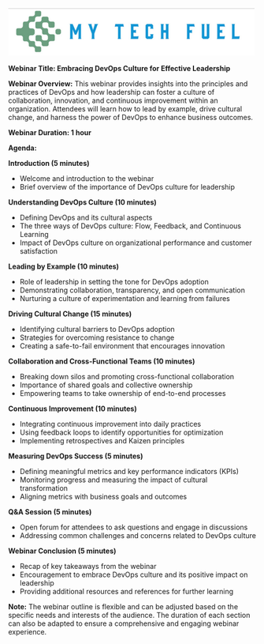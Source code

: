![My Tech Fuel](https://github.com/ProDataMan/MyTechFuel/blob/main/img/My%20Tech%20Fuel%20Logo.png)

**Webinar Title: Embracing DevOps Culture for Effective Leadership**

**Webinar Overview:**
This webinar provides insights into the principles and practices of DevOps and how leadership can foster a culture of collaboration, innovation, and continuous improvement within an organization. Attendees will learn how to lead by example, drive cultural change, and harness the power of DevOps to enhance business outcomes.

**Webinar Duration: 1 hour**

**Agenda:**

**Introduction (5 minutes)**
- Welcome and introduction to the webinar
- Brief overview of the importance of DevOps culture for leadership

**Understanding DevOps Culture (10 minutes)**
- Defining DevOps and its cultural aspects
- The three ways of DevOps culture: Flow, Feedback, and Continuous Learning
- Impact of DevOps culture on organizational performance and customer satisfaction

**Leading by Example (10 minutes)**
- Role of leadership in setting the tone for DevOps adoption
- Demonstrating collaboration, transparency, and open communication
- Nurturing a culture of experimentation and learning from failures

**Driving Cultural Change (15 minutes)**
- Identifying cultural barriers to DevOps adoption
- Strategies for overcoming resistance to change
- Creating a safe-to-fail environment that encourages innovation

**Collaboration and Cross-Functional Teams (10 minutes)**
- Breaking down silos and promoting cross-functional collaboration
- Importance of shared goals and collective ownership
- Empowering teams to take ownership of end-to-end processes

**Continuous Improvement (10 minutes)**
- Integrating continuous improvement into daily practices
- Using feedback loops to identify opportunities for optimization
- Implementing retrospectives and Kaizen principles

**Measuring DevOps Success (5 minutes)**
- Defining meaningful metrics and key performance indicators (KPIs)
- Monitoring progress and measuring the impact of cultural transformation
- Aligning metrics with business goals and outcomes

**Q&A Session (5 minutes)**
- Open forum for attendees to ask questions and engage in discussions
- Addressing common challenges and concerns related to DevOps culture

**Webinar Conclusion (5 minutes)**
- Recap of key takeaways from the webinar
- Encouragement to embrace DevOps culture and its positive impact on leadership
- Providing additional resources and references for further learning

**Note:** The webinar outline is flexible and can be adjusted based on the specific needs and interests of the audience. The duration of each section can also be adapted to ensure a comprehensive and engaging webinar experience.
